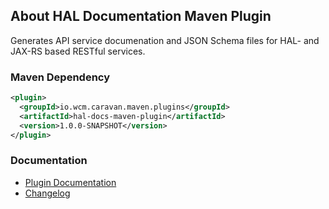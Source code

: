 ## About HAL Documentation Maven Plugin

Generates API service documenation and JSON Schema files for HAL- and JAX-RS based RESTful services.


### Maven Dependency

```xml
<plugin>
  <groupId>io.wcm.caravan.maven.plugins</groupId>
  <artifactId>hal-docs-maven-plugin</artifactId>
  <version>1.0.0-SNAPSHOT</version>
</plugin>
```

### Documentation

* [Plugin Documentation][plugindocs]
* [Changelog][changelog]


[plugindocs]: plugin-info.html
[changelog]: changes-report.html

